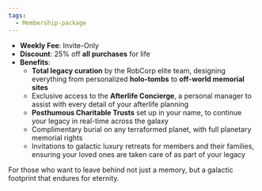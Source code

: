 ```yaml
---
tags:
  - Membership-package
---
```

- **Weekly Fee**: Invite-Only
- **Discount**: 25% off **all purchases** for life
- **Benefits**:
    - **Total legacy curation** by the RobCorp elite team, designing everything from personalized **holo-tombs** to **off-world memorial sites**
    - Exclusive access to the **Afterlife Concierge**, a personal manager to assist with every detail of your afterlife planning
    - **Posthumous Charitable Trusts** set up in your name, to continue your legacy in real-time across the galaxy
    - Complimentary burial on any terraformed planet, with full planetary memorial rights
    - Invitations to galactic luxury retreats for members and their families, ensuring your loved ones are taken care of as part of your legacy

For those who want to leave behind not just a memory, but a galactic footprint that endures for eternity.